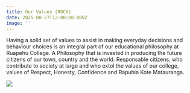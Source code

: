 ```yaml
---
title: Our Values (ROCK)
date: 2025-08-27T12:00:00.000Z
image: ''
---
```

Having a  solid set of  values to assist in making everyday decisions and behaviour choices is an integral part of our educational philosophy at Ruapehu College. A Philosophy that is invested in producing the future citizens of our town, country and the world. Responsable citizens, who contribute to society at large and who extol the values of our college, values of  Respect, Honesty, Confidence  and Rapuhia Kote Matauranga.

![](https://res.cloudinary.com/ruapehu-college/image/upload/v1573429102/Billboard_as_Poster_dpmmo5.jpg)
